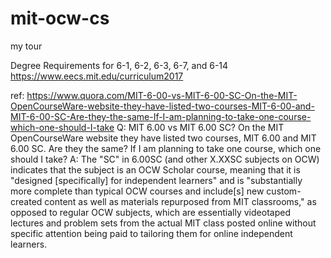 # mit-ocw-cs
my tour

Degree Requirements for 6-1, 6-2, 6-3, 6-7, and 6-14
https://www.eecs.mit.edu/curriculum2017

ref: https://www.quora.com/MIT-6-00-vs-MIT-6-00-SC-On-the-MIT-OpenCourseWare-website-they-have-listed-two-courses-MIT-6-00-and-MIT-6-00-SC-Are-they-the-same-If-I-am-planning-to-take-one-course-which-one-should-I-take
Q:
MIT 6.00 vs MIT 6.00 SC? On the MIT OpenCourseWare website they have listed two courses, MIT 6.00 and MIT 6.00 SC. Are they the same? If I am planning to take one course, which one should I take?
A:
The "SC" in 6.00SC (and other X.XXSC subjects on OCW) indicates that the subject is an OCW Scholar course, meaning that it is "designed [specifically] for independent learners" and is "substantially more complete than typical OCW courses and include[s] new custom-created content as well as materials repurposed from MIT classrooms," as opposed to regular OCW subjects, which are essentially videotaped lectures and problem sets from the actual MIT class posted online without specific attention being paid to tailoring them for online independent learners.
